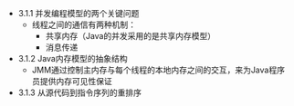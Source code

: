 + 3.1.1  并发编程模型的两个关键问题  
  + 线程之间的通信有两种机制：  
    + 共享内存（Java的并发采用的是共享内存模型）  
    + 消息传递  
+ 3.1.2 Java内存模型的抽象结构  
  + JMM通过控制主内存与每个线程的本地内存之间的交互，来为Java程序员提供内存可见性保证
+ 3.1.3 从源代码到指令序列的重排序
